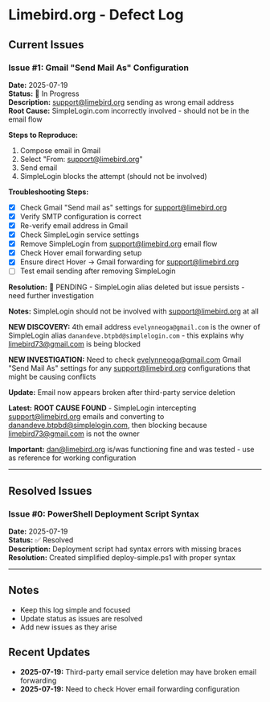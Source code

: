 # Limebird.org - Defect Log

## Current Issues

### Issue #1: Gmail "Send Mail As" Configuration
**Date:** 2025-07-19  
**Status:** 🔄 In Progress  
**Description:** support@limebird.org sending as wrong email address  
**Root Cause:** SimpleLogin.com incorrectly involved - should not be in the email flow

**Steps to Reproduce:** 
1. Compose email in Gmail
2. Select "From: support@limebird.org"
3. Send email
4. SimpleLogin blocks the attempt (should not be involved)

**Troubleshooting Steps:**
- [x] Check Gmail "Send mail as" settings for support@limebird.org
- [x] Verify SMTP configuration is correct
- [x] Re-verify email address in Gmail
- [x] Check SimpleLogin service settings
- [x] Remove SimpleLogin from support@limebird.org email flow
- [x] Check Hover email forwarding setup
- [x] Ensure direct Hover → Gmail forwarding for support@limebird.org
- [ ] Test email sending after removing SimpleLogin

**Resolution:** 🔄 PENDING - SimpleLogin alias deleted but issue persists - need further investigation

**Notes:** SimpleLogin should not be involved with support@limebird.org at all

**NEW DISCOVERY:** 4th email address `evelynneoga@gmail.com` is the owner of SimpleLogin alias `danandeve.btpbd@simplelogin.com` - this explains why limebird73@gmail.com is being blocked

**NEW INVESTIGATION:** Need to check evelynneoga@gmail.com Gmail "Send Mail As" settings for any support@limebird.org configurations that might be causing conflicts

**Update:** Email now appears broken after third-party service deletion

**Latest:** **ROOT CAUSE FOUND** - SimpleLogin intercepting support@limebird.org emails and converting to danandeve.btpbd@simplelogin.com, then blocking because limebird73@gmail.com is not the owner

**Important:** dan@limebird.org is/was functioning fine and was tested - use as reference for working configuration

---

## Resolved Issues

### Issue #0: PowerShell Deployment Script Syntax
**Date:** 2025-07-19  
**Status:** ✅ Resolved  
**Description:** Deployment script had syntax errors with missing braces  
**Resolution:** Created simplified deploy-simple.ps1 with proper syntax

---

## Notes
- Keep this log simple and focused
- Update status as issues are resolved
- Add new issues as they arise

## Recent Updates
- **2025-07-19:** Third-party email service deletion may have broken email forwarding
- **2025-07-19:** Need to check Hover email forwarding configuration 